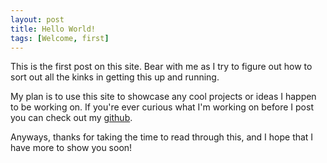 ```yaml
---
layout: post
title: Hello World!
tags: [Welcome, first]
---
```


This is the first post on this site. Bear with me as I try to figure out how to
sort out all the kinks in getting this up and running.

My plan is to use this site to showcase any cool projects or ideas I happen
to be working on. If you're ever curious what I'm working on before I post
you can check out my [github](https://www.github.com/haveon).

Anyways, thanks for taking the time to read through this, and I hope that
I have more to show you soon!
